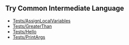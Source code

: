 ## Try Common Intermediate Language

- [Tests/AssignLocalVariables](src/Tests/AssignLocalVariables)
- [Tests/GreaterThan](src/Tests/GreaterThan)
- [Tests/Hello](src/Tests/Hello)
- [Tests/PrintArgs](src/Tests/PrintArgs)
